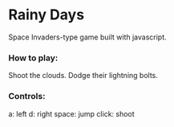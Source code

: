 # Rainy Days

Space Invaders-type game built with javascript.

### How to play:
Shoot the clouds. Dodge their lightning bolts.

### Controls:
a: left
d: right
space: jump
click: shoot
